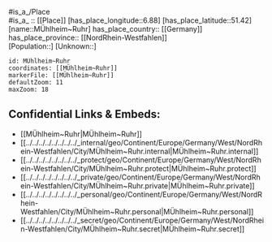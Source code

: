 ﻿---
location: [51.42,6.88] 
mapzoom: [7,12] 
mapmarker: city 
type: City
tags:
- geo/City


SpocWebEntityId: 32704
isDeleted: false
confidential: public

---
#is_a_/Place  
#is_a_ :: [[Place]] 
[has_place_longitude::6.88] 
[has_place_latitude::51.42] 
[name::MÜhlheim~Ruhr] 
has_place_country:: [[Germany]]  
has_place_province:: [[NordRhein-Westfahlen]]  
[Population::] 
[Unknown::] 


```leaflet
id: MÜhlheim~Ruhr
coordinates: [[MÜhlheim~Ruhr]] 
markerFile: [[MÜhlheim~Ruhr]] 
defaultZoom: 11 
maxZoom: 18
```


## Confidential Links & Embeds: 
- [[MÜhlheim~Ruhr|MÜhlheim~Ruhr]]  
- [[../../../../../../../../_internal/geo/Continent/Europe/Germany/West/NordRhein-Westfahlen/City/MÜhlheim~Ruhr.internal|MÜhlheim~Ruhr.internal]] 
- [[../../../../../../../../_protect/geo/Continent/Europe/Germany/West/NordRhein-Westfahlen/City/MÜhlheim~Ruhr.protect|MÜhlheim~Ruhr.protect]] 
- [[../../../../../../../../_private/geo/Continent/Europe/Germany/West/NordRhein-Westfahlen/City/MÜhlheim~Ruhr.private|MÜhlheim~Ruhr.private]] 
- [[../../../../../../../../_personal/geo/Continent/Europe/Germany/West/NordRhein-Westfahlen/City/MÜhlheim~Ruhr.personal|MÜhlheim~Ruhr.personal]] 
- [[../../../../../../../../_secret/geo/Continent/Europe/Germany/West/NordRhein-Westfahlen/City/MÜhlheim~Ruhr.secret|MÜhlheim~Ruhr.secret]] 
